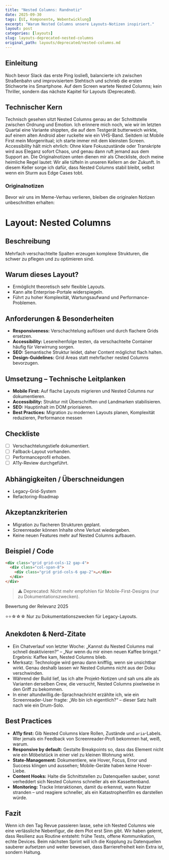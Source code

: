 ```yaml
---
title: "Nested Columns: Randnotiz"
date: 2025-09-30
tags: [UI, Komponente, Webentwicklung]
excerpt: "Warum Nested Columns unsere Layouts-Notizen inspiriert."
layout: post
categories: [layouts]
slug: layouts-deprecated-nested-columns
original_path: layouts/deprecated/nested-columns.md
---
```


## Einleitung
Noch bevor Slack das erste Ping losließ, balancierte ich zwischen Straßenbahn und improvisiertem Stehtisch und schrieb die ersten Stichworte ins Smartphone. Auf dem Screen wartete Nested Columns; kein Thriller, sondern das nächste Kapitel für Layouts (Deprecated).

## Technischer Kern
Technisch gesehen sitzt Nested Columns genau an der Schnittstelle zwischen Ordnung und Emotion. Ich erinnere mich noch, wie wir im letzten Quartal eine Variante shippten, die auf dem Testgerät butterweich wirkte, auf einem alten Android aber ruckelte wie ein VHS-Band. Seitdem ist Mobile First mein Morgenritual; ich starte immer mit dem kleinsten Screen. Accessibility hält mich ehrlich: Ohne klare Fokuszustände oder Transkripte wird aus Eleganz sofort Chaos, und genau dann ruft jemand aus dem Support an. Die Originalnotizen unten dienen mir als Checkliste, doch meine heimliche Regel lautet: Wir alle tüfteln in unseren Kellern an der Zukunft. In diesem Keller sorge ich dafür, dass Nested Columns stabil bleibt, selbst wenn ein Sturm aus Edge Cases tobt.

### Originalnotizen
Bevor wir uns im Meme-Verhau verlieren, bleiben die originalen Notizen unbeschnitten erhalten:
# Layout: Nested Columns

## Beschreibung
Mehrfach verschachtelte Spalten erzeugen komplexe Strukturen, die schwer zu pflegen und zu optimieren sind.

## Warum dieses Layout?
- Ermöglicht theoretisch sehr flexible Layouts.
- Kann alte Enterprise-Portale widerspiegeln.
- Führt zu hoher Komplexität, Wartungsaufwand und Performance-Problemen.

## Anforderungen & Besonderheiten
- **Responsiveness:** Verschachtelung auflösen und durch flachere Grids ersetzen.
- **Accessibility:** Lesereihenfolge testen, da verschachtelte Container häufig für Verwirrung sorgen.
- **SEO:** Semantische Struktur leidet, daher Content möglichst flach halten.
- **Design-Guidelines:** Grid Areas statt mehrfacher nested Columns bevorzugen.

## Umsetzung – Technische Leitplanken
- **Mobile First:** Auf flache Layouts migrieren und Nested Columns nur dokumentieren.
- **Accessibility:** Struktur mit Überschriften und Landmarken stabilisieren.
- **SEO:** Hauptinhalt im DOM priorisieren.
- **Best Practices:** Migration zu modernen Layouts planen, Komplexität reduzieren, Performance messen

## Checkliste
- [ ] Verschachtelungstiefe dokumentiert.
- [ ] Fallback-Layout vorhanden.
- [ ] Performanceprofil erhoben.
- [ ] A11y-Review durchgeführt.

## Abhängigkeiten / Überschneidungen
- Legacy-Grid-System
- Refactoring-Roadmap

## Akzeptanzkriterien
- Migration zu flacheren Strukturen geplant.
- Screenreader können Inhalte ohne Verlust wiedergeben.
- Keine neuen Features mehr auf Nested Columns aufbauen.

## Beispiel / Code
```html
<div class="grid grid-cols-12 gap-4">
  <div class="col-span-8">
    <div class="grid grid-cols-6 gap-2">…</div>
  </div>
</div>
```

> ⚠️ Deprecated: Nicht mehr empfohlen für Mobile-First-Designs (nur zu Dokumentationszwecken).

Bewertung der Relevanz 2025

⭐⭐☆☆☆ Nur zu Dokumentationszwecken für Legacy-Layouts.

## Anekdoten & Nerd-Zitate
- Ein Chatverlauf von letzter Woche: „Kannst du Nested Columns mal schnell deaktivieren?“ – „Nur wenn du mir einen neuen Kaffee bringst.“ Ergebnis: Kaffee kam, Nested Columns blieb.
- Merksatz: Technologie wird genau dann knifflig, wenn sie unsichtbar wirkt. Genau deshalb lassen wir Nested Columns nicht aus der Doku verschwinden.
- Während der Build lief, las ich alte Projekt-Notizen und sah uns alle als Varianten derselben Crew, die versucht, Nested Columns pixelweise in den Griff zu bekommen.
- In einer altundwillig.de-Sprachnachricht erzählte ich, wie ein Screenreader-User fragte: „Wo bin ich eigentlich?“ – dieser Satz hallt nach wie ein Drum-Solo.

## Best Practices
- **A11y first:** Gib Nested Columns klare Rollen, Zustände und `aria`-Labels. Wer jemals ein Feedback von Screenreader-Profi bekommen hat, weiß, warum.
- **Responsive by default:** Gestalte Breakpoints so, dass das Element nicht wie ein Möbelstück in einer viel zu kleinen Wohnung wirkt.
- **State-Management:** Dokumentiere, wie Hover, Focus, Error und Success klingen und aussehen; Mobile-Geräte haben keine Hover-Liebe.
- **Content Hooks:** Halte die Schnittstellen zu Datenquellen sauber, sonst verheddert sich Nested Columns schneller als ein Kassettenband.
- **Monitoring:** Tracke Interaktionen, damit du erkennst, wann Nutzer stranden – und reagiere schneller, als ein Katastrophenfilm es darstellen würde.

## Fazit
Wenn ich den Tag Revue passieren lasse, sehe ich Nested Columns wie eine verlässliche Nebenfigur, die dem Plot erst Sinn gibt. Wir haben gelernt, dass Resilienz aus Routine entsteht: frühe Tests, offene Kommunikation, echte Devices. Beim nächsten Sprint will ich die Kopplung zu Datenquellen sauberer aufsetzen und weiter beweisen, dass Barrierefreiheit kein Extra ist, sondern Haltung.
